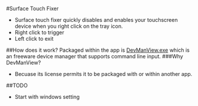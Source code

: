 #Surface Touch Fixer



 - Surface touch fixer quickly disables and enables your touchscreen device when you right click on the tray icon. 
 - Right click to trigger
 - Left click to exit
 
 
 ##How does it work?
 Packaged within the app is [DevManView.exe](http://www.nirsoft.net/utils/device_manager_view.html) which is an freeware device manager that supports command line input. 
 ###Why DevManView?
  - Becuase its license permits it to be packaged with or within another app.
  
  
 ##TODO
  - Start with windows setting